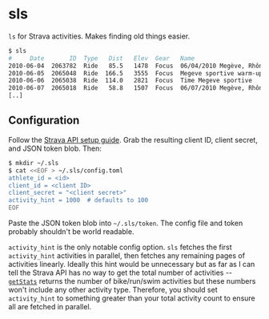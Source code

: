 # sls

`ls` for Strava activities. Makes finding old things easier.

```sh
$ sls
#     Date       ID  Type   Dist   Elev  Gear   Name
2010-06-04  2063782  Ride   85.5   1478  Focus  06/04/2010 Megève, Rhône-Alpes, France
2010-06-05  2065048  Ride  166.5   3555  Focus  Megeve sportive warm-up
2010-06-06  2065038  Ride  114.0   2821  Focus  Time Megeve sportive
2010-06-07  2065018  Ride   58.8   1507  Focus  06/07/2010 Megève, Rhône-Alpes, France
[..]
```

## Configuration

Follow the [Strava API setup guide](https://developers.strava.com/docs/getting-started/). Grab the resulting client ID, client secret, and JSON token blob. Then:

```sh
$ mkdir ~/.sls
$ cat <<EOF > ~/.sls/config.toml
athlete_id = <id>
client_id = <client ID>
client_secret = "<client secret>"
activity_hint = 1000  # defaults to 100
EOF
```

Paste the JSON token blob into `~/.sls/token`. The config file and token probably shouldn't be world readable.

`activity_hint` is the only notable config option. `sls` fetches the first `activity_hint` activities in parallel, then fetches any remaining pages of activities linearly. Ideally this hint would be unnecessary but as far as I can tell the Strava API has no way to get the total number of activities -- [`getStats`](https://developers.strava.com/docs/reference/#api-Athletes-getStats) returns the number of bike/run/swim activities but these numbers won't include any other activity type. Therefore, you should set `activity_hint` to something greater than your total activity count to ensure all are fetched in parallel.
